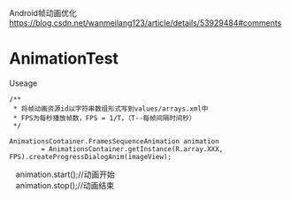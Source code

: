 

Android帧动画优化
https://blog.csdn.net/wanmeilang123/article/details/53929484#comments

# AnimationTest
Useage

    /**
     * 将帧动画资源id以字符串数组形式写到values/arrays.xml中
     * FPS为每秒播放帧数，FPS = 1/T，（T--每帧间隔时间秒）
     */
     
    AnimationsContainer.FramesSequenceAnimation animation 
            = AnimationsContainer.getInstance(R.array.XXX, FPS).createProgressDialogAnim(imageView);
    animation.start();//动画开始    
    animation.stop();//动画结束

